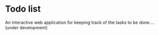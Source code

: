 # Todo list
An interactive web application for keeping track of the tasks to be done....(under development)
